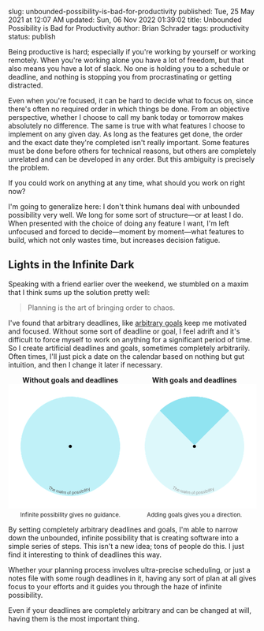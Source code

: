 slug: unbounded-possibility-is-bad-for-productivity
published: Tue, 25 May 2021 at 12:07 AM
updated: Sun, 06 Nov 2022 01:39:02 
title: Unbounded Possibility is Bad for Productivity
author: Brian Schrader
tags: productivity
status: publish

Being productive is hard; especially if you're working by yourself or working remotely. When you're working alone you have a lot of freedom, but that also means you have a lot of slack. No one is holding you to a schedule or deadline, and nothing is stopping you from procrastinating or getting distracted.

Even when you're focused, it can be hard to decide what to focus on, since there's often no required order in which things be done. From an objective perspective, whether I choose to call my bank today or tomorrow makes absolutely no difference. The same is true with what features I choose to implement on any given day. As long as the features get done, the order and the exact date they're completed isn't really important. Some features must be done before others for technical reasons, but others are completely unrelated and can be developed in any order. But this ambiguity is precisely the problem.

If you could work on anything at any time, what should you work on right now?

I'm going to generalize here: I don't think humans deal with unbounded possibility very well. We long for some sort of structure&mdash;or at least I do. When presented with the choice of doing any feature I want, I'm left unfocused and forced to decide&mdash;moment by moment&mdash;what features to build, which not only wastes time, but increases decision fatigue.

## Lights in the Infinite Dark

Speaking with a friend earlier over the weekend, we stumbled on a maxim that I think sums up the solution pretty well:

> Planning is the art of bringing order to chaos.

I've found that arbitrary deadlines, like [arbitrary goals][1] keep me motivated and focused. Without some sort of deadline or goal, I feel adrift and it's difficult to force myself to work on anything for a significant period of time.  So I create artificial deadlines and goals, sometimes completely arbitrarily. Often times, I'll just pick a date on the calendar based on nothing but gut intuition, and then I change it later if necessary.

<div
    class="images-side-by-side"
    style="display:flex;justify-content:center;text-align:center;flex-wrap:wrap;"
>
    <div style="max-width: 300px;min-width: 200px; flex:1;">
        <b>Without goals and deadlines</b>
        <img src="/images/blog/focus.png" alt="Infinite Focus" />
        <caption><small>Infinite possibility gives no guidance.</small></caption>
    </div>
    <div style="max-width: 300px;min-width: 200px; flex:1;">
        <b>With goals and deadlines</b>
        <img src="/images/blog/focus-focused.png" alt="Focus with Direction" />
        <caption><small>Adding goals gives you a direction.</small></caption>
    </div>
</div>

By setting completely arbitrary deadlines and goals, I'm able to narrow down the unbounded, infinite possibility that is creating software into a simple series of steps. This isn't a new idea; tons of people do this. I just find it interesting to think of deadlines this way.

Whether your planning process involves ultra-precise scheduling, or just a notes file with some rough deadlines in it, having any sort of plan at all gives focus to your efforts and it guides you through the haze of infinite possibility.

Even if your deadlines are completely arbitrary and can be changed at will, having them is the most important thing.


[1]: /archive/arbitrary-achievement-unlocked/
